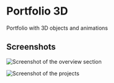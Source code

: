 # Portfolio 3D
Portfolio with 3D objects and animations

## Screenshots

![Screenshot of the overview section](https://i.ibb.co/NL0qR8L/Screenshot-from-2023-05-20-20-29-13.png "Screenshot 2")

![Screenshot of the projects](https://i.ibb.co/tm67fKP/Screenshot-from-2023-05-20-20-28-47.png "Screenshot 3")
